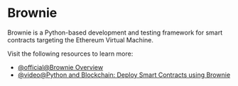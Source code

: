 # Brownie

Brownie is a Python-based development and testing framework for smart contracts targeting the Ethereum Virtual Machine.

Visit the following resources to learn more:

- [@official@Brownie Overview](https://eth-brownie.readthedocs.io/)
- [@video@Python and Blockchain: Deploy Smart Contracts using Brownie](https://youtu.be/QfFO22lwSw4)
